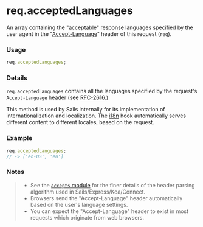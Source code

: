 # req.acceptedLanguages
An array containing the "acceptable" response languages specified by the user agent in the "[Accept-Language](http://www.w3.org/Protocols/rfc2616/rfc2616-sec14.html#sec14.4)" header of this request (`req`).

### Usage
```js
req.acceptedLanguages;
```

### Details

`req.acceptedLanguages` contains all the languages specified by the request's `Accept-Language` header (see [RFC-2616](http://www.w3.org/Protocols/rfc2616/rfc2616-sec14.html#sec14.4).)

This method is used by Sails internally for its implementation of internationalization and localization.  The [i18n](http://sailsjs.org/#!/documentation/concepts/Internationalization) hook automatically serves different content to different locales, based on the request.


### Example

```js
req.acceptedLanguages;
// -> ['en-US', 'en']
```

### Notes
> + See the [`accepts` module](https://github.com/expressjs/accepts) for the finer details of the header parsing algorithm used in Sails/Express/Koa/Connect.
> + Browsers send the "Accept-Language" header automatically based on the user's language settings.
> + You can expect the "Accept-Language" header to exist in most requests which originate from web browsers.




<docmeta name="uniqueID" value="reqacceptedLanguages311952">
<docmeta name="displayName" value="req.acceptedLanguages">

